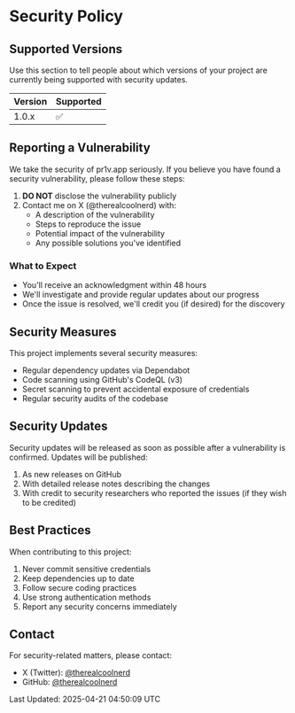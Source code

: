 # Security Policy

## Supported Versions

Use this section to tell people about which versions of your project are currently being supported with security updates.

| Version | Supported          |
| ------- | ------------------ |
| 1.0.x   | :white_check_mark: |

## Reporting a Vulnerability

We take the security of pr1v.app seriously. If you believe you have found a security vulnerability, please follow these steps:

1. **DO NOT** disclose the vulnerability publicly
2. Contact me on X (@therealcoolnerd) with:
   - A description of the vulnerability
   - Steps to reproduce the issue
   - Potential impact of the vulnerability
   - Any possible solutions you've identified

### What to Expect

- You'll receive an acknowledgment within 48 hours
- We'll investigate and provide regular updates about our progress
- Once the issue is resolved, we'll credit you (if desired) for the discovery

## Security Measures

This project implements several security measures:

- Regular dependency updates via Dependabot
- Code scanning using GitHub's CodeQL (v3)
- Secret scanning to prevent accidental exposure of credentials
- Regular security audits of the codebase

## Security Updates

Security updates will be released as soon as possible after a vulnerability is confirmed. Updates will be published:

1. As new releases on GitHub
2. With detailed release notes describing the changes
3. With credit to security researchers who reported the issues (if they wish to be credited)

## Best Practices

When contributing to this project:

1. Never commit sensitive credentials
2. Keep dependencies up to date
3. Follow secure coding practices
4. Use strong authentication methods
5. Report any security concerns immediately

## Contact

For security-related matters, please contact:
- X (Twitter): [@therealcoolnerd](https://x.com/therealcoolnerd)
- GitHub: [@therealcoolnerd](https://github.com/therealcoolnerd)

Last Updated: 2025-04-21 04:50:09 UTC
